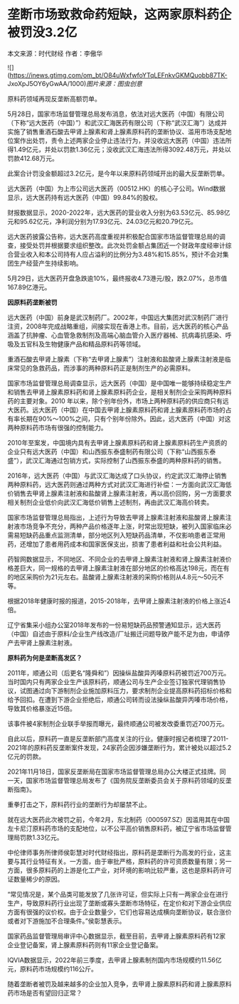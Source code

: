 # 垄断市场致救命药短缺，这两家原料药企被罚没3.2亿

本文来源：时代财经 作者：李傲华

![](https://inews.gtimg.com/om_bt/O84uWxfwfoYTqLEFnkvGKMQuobb87TK-
JxoXpJ5OY6yGwAA/1000)_图片来源：图虫创意_

原料药领域再现反垄断高额罚单。

5月28日，国家市场监督管理总局发布消息，依法对远大医药（中国）有限公司（下称“远大医药（中国）”）和武汉汇海医药有限公司（下称“武汉汇海”）达成并实施了销售重酒石酸去甲肾上腺素和肾上腺素原料药的垄断协议、滥用市场支配地位案作出处罚，责令上述两家企业停止违法行为，并没收远大医药（中国）违法所得1.49亿元，并处以罚款1.36亿元；没收武汉汇海违法所得3092.48万元，并处以罚款412.68万元。

此案合计罚没金额超过3.2亿元，是今年以来原料药领域开出的最大反垄断罚单。

远大医药（中国）为上市公司远大医药（00512.HK）的核心子公司。Wind数据显示，远大医药持有远大医药（中国）99.84%的股权。

财报数据显示，2020-2022年，远大医药的营业收入分别为63.53亿元、85.98亿元和95.62亿元，净利润分别为17.93亿元、24.03亿元和20.79亿元。

远大医药披露公告称，远大医药高度重视并积极配合国家市场监督管理总局的调查，接受处罚并根据要求组织整改。此次处罚金额占集团近一个财政年度经审计综合营业收入和本公司持有人应占溢利的比例分为3.48%和15.85%，预计不会对集团生产经营产生持续影响。

5月29日，远大医药开盘急跌逾10%，最终报收4.73港元/股，跌2.07%，总市值167.89亿港元。

**因原料药垄断被罚**

远大医药（中国）前身是武汉制药厂。2002年，中国远大集团对武汉制药厂进行注资，2008年完成战略重组，间接实现在香港上市。目前，远大医药的核心产品涵盖了抗肿瘤、心血管急救制剂及高端心脑血管介入医疗器械、抗病毒抗感染、呼吸及五官科及生物健康产品和精品原料药等领域。

重酒石酸去甲肾上腺素（下称“去甲肾上腺素”）注射液和盐酸肾上腺素注射液是临床常见的急救药品，而涉事的两种原料药正是制剂生产的必需原料。

国家市场监督管理总局调查显示，远大医药（中国）是中国唯一能够持续稳定生产和销售去甲肾上腺素原料药和肾上腺素原料药企业，是相关制剂企业采购两种原料药的主要对象。2010
年以来，除个别年份外，市场上两种原料药的供应商只有远大医药。远大医药（中国）在中国去甲肾上腺素原料药和肾上腺素原料药市场的占有率长期在90%～100%之间，只有个别年份除外。因此，远大医药（中国）对这两种原料药市场有很强的控制能力。

2010年至案发，中国境内具有去甲肾上腺素原料药和肾上腺素原料药生产资质的企业只有远大医药（中国）和山西振东泰盛制药有限公司（下称“山西振东泰盛”），武汉汇海通过包销方式，实际控制了山西振东泰盛的两种原料药的销售。

2016年，远大医药（中国）与武汉汇海达成了口头协议，约定武汉汇海停止销售两种原料药，远大医药则通过两种方式对武汉汇海进行补偿：一方面向武汉汇海低价销售去甲肾上腺素注射液和盐酸肾上腺素注射液，再以高价回购，另一方面要求相关制剂企业低价向武汉汇海低价销售上述制剂，再由武汉汇海高价转卖。

国家市场监督管理总局指出，上述行为导致去甲肾上腺素注射液和盐酸肾上腺素注射液市场竞争不充分，两种产品价格逐年上涨，时常出现短缺，被列入国家临床必需易短缺药品重点监测清单，部分地区列入短缺药品清单，不仅影响患者正常用药，还增加了患者用药成本和国家医保支出，损害了患者利益和社会公共利益。

药智网数据显示，不同地区、不同企业的去甲肾上腺素注射液和肾上腺素注射液价格差巨大，同一规格的去甲肾上腺素注射液在部分地区的价格高达198元，而在有的地区采购价为21元左右。盐酸肾上腺素注射液的采购价格则从4.8元～50元不等。

根据2018年健康时报的报道，2015-2018年，去甲肾上腺素注射液的价格上涨近4倍。

辽宁省集采小组办公室2018年发布的一份易短缺药品预警通知显示，远大医药（中国）自述由于原料/企业生产线改造/厂址搬迁问题导致产能不足为由，申请停产去甲肾上腺素注射液。

**原料药为何是垄断高发区？**

2011年，顺通公司（后更名“隆舜和”）因操纵盐酸异丙嗪原料药被罚近700万元。当时国内只有两家企业生产该原料药，顺通公司与生产企业签订独家代理销售协议，试图通过向下游制剂企业施加原料压力，要求制剂企业提高原料药招标价格和给予回扣。在遭到下游企业拒绝后，顺通公司转而设法操纵盐酸异丙嗪市场价格，导致其价格暴涨近15倍。

该事件被4家制剂企业联手举报而曝光，最终顺通公司被发改委重罚近700万元。

自此以后，原料药一直是反垄断部门高度关注的行业。健康时报记者梳理了2011-2021年的原料药反垄断案件发现，24家药企因涉嫌垄断行为，累计被处以超过5.2亿元的罚款。

2021年11月18日，国家反垄断局在国家市场监督管理总局办公大楼正式挂牌。同一天，国家市场监督管理总局发布了《国务院反垄断委员会关于原料药领域的反垄断指南》。

重拳打击之下，原料药行业的垄断行为却屡禁不止。

就在远大医药此次被罚之前，今年2月，东北制药（000597.SZ）因滥用其在中国左卡尼汀原料药市场的支配地位，以不公平高价销售原料药，被辽宁省市场监督管理局罚款1.33亿元。

中伦律师事务所律师侯彰慧对时代财经指出，原料药是垄断行为高发的行业，这主要与其行业特征有关。一方面，由于审批严格，原料药的许可资质数量有限；另一方面，很多原料药的上游是化工产业，对环境的影响比较严重，这也是原料药许可证数量稀少的原因。

“常见情况是，某个品类可能发放了几张许可证，但实际上只有一两家企业在进行生产，导致原料药行业出现了垄断或寡头垄断市场特征，在定价和对下游企业供应方面有很强的议价权。由于企业数量少，它们也容易达成横向垄断协议，联合涨价或者对下游施加不合理条件。”侯彰慧表示。

国家药品监督管理局审评中心数据显示，截至目前，去甲肾上腺素原料药有12家企业登记备案，肾上腺素原料药则有11家企业登记备案。

IQVIA数据显示，2022年前三季度，去甲肾上腺素制剂国内市场规模约11.56亿元，原料药市场规模约116公斤。

随着垄断者被罚及越来越多的企业加入竞争，去甲肾上腺素原料药和肾上腺素原料药市场是否有望回归正常？

